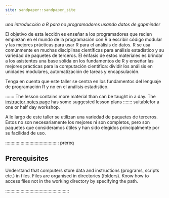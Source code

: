 ```yaml
---
site: sandpaper::sandpaper_site
---
```


*una introducción a R para no programadores usando datos de gapminder*

El objetivo de esta lección es enseñar a los programadores que recien empiezan en el mundo de la programación con R 
a escribir código modular y las mejores prácticas para usar R para el análisis de datos.
R se usa comúnmente en muchas disciplinas científicas para análisis estadístico y su variedad de paquetes de terceros.
El énfasis de estos materiales es brindar a los asistentes una base sólida en los fundamentos de R y
enseñar las mejores prácticas para la computación científica: dividir los análisis en unidades modulares, automatización de tareas y encapsulación.

Tenga en cuenta que este taller se centra en los fundamentos del lenguaje de programación R y no en el análisis estadístico.

::::::: The lesson contains more material than can be taught in a day.  The [instructor notes page](instructors/instructor-notes.md) has some suggested lesson plans ::::::: suitablefor a one or half day workshop.

A lo largo de este taller se utilizan una variedad de paquetes de terceros.
Estos no son necesariamente los mejores ni son completos, 
pero son paquetes que consideramos útiles y han sido elegidos principalmente por su facilidad de uso.

::::::::::::::::::::::::::::::::::::::::::  prereq

## Prerequisites

Understand that computers store data and instructions (programs, scripts etc.) in files.
Files are organised in directories (folders).
Know how to access files not in the working directory by specifying the path.


::::::::::::::::::::::::::::::::::::::::::::::::::


